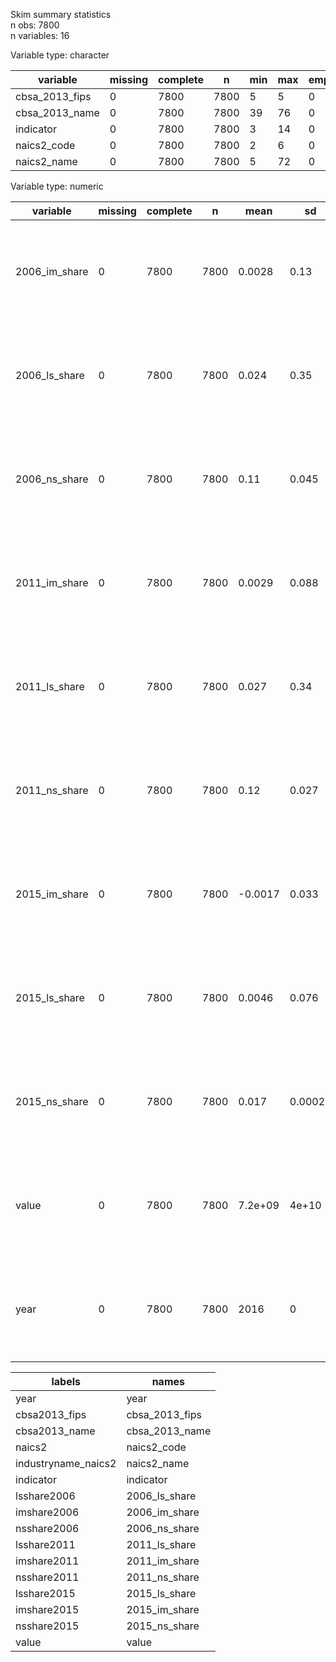 Skim summary statistics  
 n obs: 7800    
 n variables: 16    

Variable type: character

|    variable    | missing | complete |  n   | min | max | empty | n_unique |
|----------------|---------|----------|------|-----|-----|-------|----------|
| cbsa_2013_fips |    0    |   7800   | 7800 |  5  |  5  |   0   |   100    |
| cbsa_2013_name |    0    |   7800   | 7800 | 39  | 76  |   0   |   100    |
|   indicator    |    0    |   7800   | 7800 |  3  | 14  |   0   |    3     |
|  naics2_code   |    0    |   7800   | 7800 |  2  |  6  |   0   |    26    |
|  naics2_name   |    0    |   7800   | 7800 |  5  | 72  |   0   |    26    |

Variable type: numeric

|   variable    | missing | complete |  n   |  mean   |   sd    |   p0   |   p25    |   p50    |   p75   |  p100   |   hist   |
|---------------|---------|----------|------|---------|---------|--------|----------|----------|---------|---------|----------|
| 2006_im_share |    0    |   7800   | 7800 | 0.0028  |  0.13   | -0.69  |  -0.069  |  -0.014  |  0.092  |   1.3   | <U+2581><U+2581><U+2587><U+2583><U+2581><U+2581><U+2581><U+2581> |
| 2006_ls_share |    0    |   7800   | 7800 |  0.024  |  0.35   | -1.28  |  -0.095  | -0.0073  |  0.096  |  8.86   | <U+2587><U+2587><U+2581><U+2581><U+2581><U+2581><U+2581><U+2581> |
| 2006_ns_share |    0    |   7800   | 7800 |  0.11   |  0.045  | -0.012 |  0.068   |   0.11   |  0.14   |  0.76   | <U+2585><U+2587><U+2581><U+2581><U+2581><U+2581><U+2581><U+2581> |
| 2011_im_share |    0    |   7800   | 7800 | 0.0029  |  0.088  | -1.01  |  -0.057  |  0.0095  |  0.06   |  0.73   | <U+2581><U+2581><U+2581><U+2581><U+2587><U+2582><U+2581><U+2581> |
| 2011_ls_share |    0    |   7800   | 7800 |  0.027  |  0.34   | -1.24  |  -0.059  |  0.0019  |  0.073  |  16.45  | <U+2587><U+2581><U+2581><U+2581><U+2581><U+2581><U+2581><U+2581> |
| 2011_ns_share |    0    |   7800   | 7800 |  0.12   |  0.027  | 0.029  |  0.095   |   0.1    |  0.14   |   0.4   | <U+2581><U+2587><U+2585><U+2581><U+2581><U+2581><U+2581><U+2581> |
| 2015_im_share |    0    |   7800   | 7800 | -0.0017 |  0.033  |  -0.3  |  -0.011  | -4.8e-05 |  0.011  |  0.13   | <U+2581><U+2581><U+2581><U+2581><U+2581><U+2587><U+2582><U+2581> |
| 2015_ls_share |    0    |   7800   | 7800 | 0.0046  |  0.076  | -0.63  |  -0.016  |  0.0017  |  0.02   |  2.79   | <U+2581><U+2587><U+2581><U+2581><U+2581><U+2581><U+2581><U+2581> |
| 2015_ns_share |    0    |   7800   | 7800 |  0.017  | 0.00023 | 0.017  |  0.017   |  0.017   |  0.017  |  0.017  | <U+2587><U+2581><U+2581><U+2581><U+2581><U+2581><U+2587><U+2587> |
|     value     |    0    |   7800   | 7800 | 7.2e+09 |  4e+10  |   9    | 58531.25 | 4.6e+08  | 2.7e+09 | 1.5e+12 | <U+2587><U+2581><U+2581><U+2581><U+2581><U+2581><U+2581><U+2581> |
|     year      |    0    |   7800   | 7800 |  2016   |    0    |  2016  |   2016   |   2016   |  2016   |  2016   | <U+2581><U+2581><U+2581><U+2587><U+2581><U+2581><U+2581><U+2581> |


|       labels        |     names      |
|---------------------|----------------|
|        year         |      year      |
|    cbsa2013_fips    | cbsa_2013_fips |
|    cbsa2013_name    | cbsa_2013_name |
|       naics2        |  naics2_code   |
| industryname_naics2 |  naics2_name   |
|      indicator      |   indicator    |
|     lsshare2006     | 2006_ls_share  |
|     imshare2006     | 2006_im_share  |
|     nsshare2006     | 2006_ns_share  |
|     lsshare2011     | 2011_ls_share  |
|     imshare2011     | 2011_im_share  |
|     nsshare2011     | 2011_ns_share  |
|     lsshare2015     | 2015_ls_share  |
|     imshare2015     | 2015_im_share  |
|     nsshare2015     | 2015_ns_share  |
|        value        |     value      |
